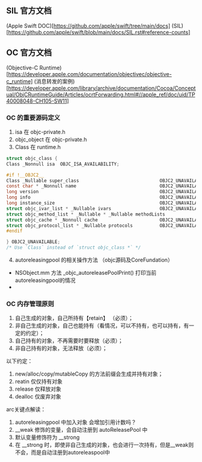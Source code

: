 


## SIL 官方文档
(Apple Swift DOC)[https://github.com/apple/swift/tree/main/docs]
(SIL)[https://github.com/apple/swift/blob/main/docs/SIL.rst#reference-counts]

## OC 官方文档
(Objective-C Runtime)[https://developer.apple.com/documentation/objectivec/objective-c_runtime]
(消息转发的案例)[https://developer.apple.com/library/archive/documentation/Cocoa/Conceptual/ObjCRuntimeGuide/Articles/ocrtForwarding.html#//apple_ref/doc/uid/TP40008048-CH105-SW11]


### OC 的重要源码定义
1. isa 在 objc-private.h
2. objc_object 在 objc-private.h
3. Class 在 runtime.h
```Objective-C
struct objc_class {
Class _Nonnull isa  OBJC_ISA_AVAILABILITY;

#if !__OBJC2__
Class _Nullable super_class                              OBJC2_UNAVAILABLE;
const char * _Nonnull name                               OBJC2_UNAVAILABLE;
long version                                             OBJC2_UNAVAILABLE;
long info                                                OBJC2_UNAVAILABLE;
long instance_size                                       OBJC2_UNAVAILABLE;
struct objc_ivar_list * _Nullable ivars                  OBJC2_UNAVAILABLE;
struct objc_method_list * _Nullable * _Nullable methodLists                    OBJC2_UNAVAILABLE;
struct objc_cache * _Nonnull cache                       OBJC2_UNAVAILABLE;
struct objc_protocol_list * _Nullable protocols          OBJC2_UNAVAILABLE;
#endif

} OBJC2_UNAVAILABLE;
/* Use `Class` instead of `struct objc_class *` */
```
4. autoreleasingpool 的相关操作方法 （objc源码及CoreFundation）
- NSObject.mm 方法 _objc_autoreleasePoolPrint() 打印当前autoreleasingpool的情况
- 

### OC 内存管理原则
1. 自己生成的对象，自己所持有【retain】 （必须）；
2. 非自己生成的对象，自己也能持有（看情况，可以不持有，也可以持有，有一定的约定）；
3. 自己持有的对象，不再需要时要释放（必须）；
4. 非自己持有的对象，无法释放（必须）；

以下约定：
1. new/alloc/copy/mutableCopy 的方法前缀会生成并持有对象；
2. reatin 仅仅持有对象
3. release 仅释放对象
4. dealloc 仅废弃对象


arc关键点解读：
1. autoreleasingpool 中加入对象 会增加引用计数吗？
2. __weak 修饰的变量，会自动注册到 autoReleasePool 中
3. 默认变量修饰符为 __strong 
4. 在 __strong 时，即使非自己生成的对象，也会进行一次持有，但是__weak则不会，而是自动注册到autoreleaspool中
